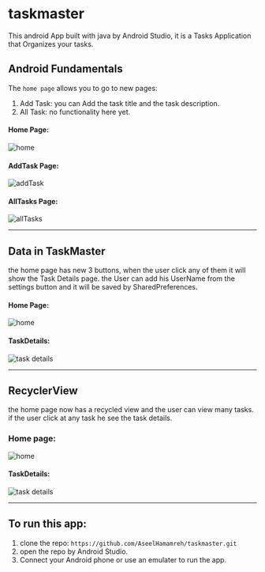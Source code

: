 # taskmaster

This android App built with java by Android Studio, it is a Tasks Application that Organizes your tasks.

## Android Fundamentals

The ```home page``` allows you to go to new pages:
1. Add Task: you can Add the task title and the task description.
2. All Task: no functionality here yet.

#### Home Page:
![home](https://github.com/AseelHamamreh/taskmaster/blob/main/screetshots/home.jpg)

#### AddTask Page:
![addTask](https://github.com/AseelHamamreh/taskmaster/blob/main/screetshots/addTask.jpg)

#### AllTasks Page:
![allTasks](https://github.com/AseelHamamreh/taskmaster/blob/main/screetshots/AllTasks.jpg)

***

## Data in TaskMaster

the home page has new 3 buttons, when the user click any of them it will show the Task Details page.
the User can add his UserName from the settings button and it will be saved by SharedPreferences.

#### Home Page:
![home](https://github.com/AseelHamamreh/taskmaster/blob/main/screetshots/home2.jpg)

#### TaskDetails:
![task details](https://github.com/AseelHamamreh/taskmaster/blob/main/screetshots/taskDetails.jpg)

***

## RecyclerView
the home page now has a recycled view and the user can view many tasks.
if the user click at any task he see the task details.

### Home page:
![home](https://github.com/AseelHamamreh/taskmaster/blob/main/screetshots/home3.jpg)

#### TaskDetails:
![task details](https://github.com/AseelHamamreh/taskmaster/blob/main/screetshots/taskDetails2.jpg)


***

## To run this app:
1. clone the repo: ```https://github.com/AseelHamamreh/taskmaster.git```
2. open the repo by Android Studio.
3. Connect your Android phone or use an emulater to run the app.
